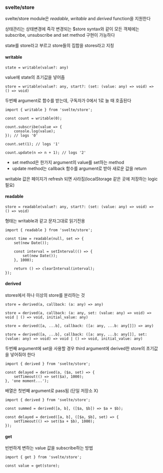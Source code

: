 ### svelte/store

svelte/store module은 _readable_, _writable_ and _derived_ function을 지원한다

상태관리는 상태변경에 즉각 변경되는 $store syntax와 같이 모든 객체에는 subscribe, unsubscribe and set method 구현이 가능하다

state를 store라고 부르고 store들의 집합을 stores라고 지칭

#### writable

```
state = writable(value?: any)
```

value에 state의 초기값을 넣어줌

```
store = writable(value?: any, start?: (set: (value: any) => void) => () => void)
```

두번째 argument로 함수를 받는데, 구독자가 0에서 1로 늘 때 호출된다

```
import { writable } from 'svelte/store';

const count = writable(0);

count.subscribe(value => {
	console.log(value);
}); // logs '0'

count.set(1); // logs '1'

count.update(n => n + 1); // logs '2'
```

- set method은 한가지 argument의 value를 set하는 method
- update method는 callback 함수를 argument로 받아 새로운 값을 return

writable 값은 페이지가 refresh 되면 사라짐(localStorage 같은 곳에 저장하는 logic 필요)

#### readable

```
store = readable(value?: any, start?: (set: (value: any) => void) => () => void)
```

형태는 writable과 같고 문자그대로 읽기전용

```
import { readable } from 'svelte/store';

const time = readable(null, set => {
	set(new Date());

	const interval = setInterval(() => {
		set(new Date());
	}, 1000);

	return () => clearInterval(interval);
});
```

#### derived

stores에서 하나 이상의 store를 분리하는 것

```
store = derived(a, callback: (a: any) => any)
```

```
store = derived(a, callback: (a: any, set: (value: any) => void) => void | () => void, initial_value: any)
```

```
store = derived([a, ...b], callback: ([a: any, ...b: any[]]) => any)
```

```
store = derived([a, ...b], callback: ([a: any, ...b: any[]], set: (value: any) => void) => void | () => void, initial_value: any)
```

두번째 argument에 set을 사용할 경우 third argument에 derived한 store의 초기값을 넣어줘야 한다

```
import { derived } from 'svelte/store';

const delayed = derived(a, ($a, set) => {
	setTimeout(() => set($a), 1000);
}, 'one moment...');
```

배열은 첫번째 argument로 pass됨 (단일 저장소 X)

```
import { derived } from 'svelte/store';

const summed = derived([a, b], ([$a, $b]) => $a + $b);

const delayed = derived([a, b], ([$a, $b], set) => {
	setTimeout(() => set($a + $b), 1000);
});
```

#### get

빈번하게 변하는 value 값을 subscribe하는 방법

```
import { get } from 'svelte/store';

const value = get(store);
```
